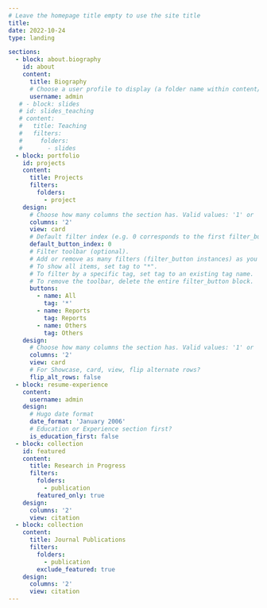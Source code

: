 ```yaml
---
# Leave the homepage title empty to use the site title
title:
date: 2022-10-24
type: landing

sections:
  - block: about.biography
    id: about
    content:
      title: Biography
      # Choose a user profile to display (a folder name within content/authors/)
      username: admin
   # - block: slides
   # id: slides_teaching
   # content:
   #   title: Teaching
   #   filters:
   #     folders:
   #       - slides
  - block: portfolio
    id: projects
    content:
      title: Projects
      filters:
        folders:
          - project
    design:
      # Choose how many columns the section has. Valid values: '1' or '2'.
      columns: '2'
      view: card
      # Default filter index (e.g. 0 corresponds to the first filter_button instance below).
      default_button_index: 0
      # Filter toolbar (optional).
      # Add or remove as many filters (filter_button instances) as you like.
      # To show all items, set tag to "*".
      # To filter by a specific tag, set tag to an existing tag name.
      # To remove the toolbar, delete the entire filter_button block.
      buttons:
        - name: All
          tag: '*'
        - name: Reports
          tag: Reports
        - name: Others
          tag: Others
    design:
      # Choose how many columns the section has. Valid values: '1' or '2'.
      columns: '2'
      view: card
      # For Showcase, card, view, flip alternate rows?
      flip_alt_rows: false
  - block: resume-experience
    content:
      username: admin
    design:
      # Hugo date format
      date_format: 'January 2006'
      # Education or Experience section first?
      is_education_first: false
  - block: collection
    id: featured
    content:
      title: Research in Progress
      filters:
        folders:
          - publication
        featured_only: true
    design:
      columns: '2'
      view: citation
  - block: collection
    content:
      title: Journal Publications
      filters:
        folders:
          - publication
        exclude_featured: true
    design:
      columns: '2'
      view: citation 
---
```

